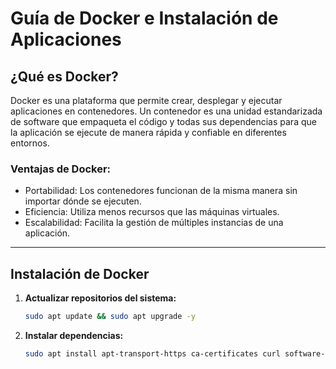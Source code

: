 # Guía de Docker e Instalación de Aplicaciones

## ¿Qué es Docker?

Docker es una plataforma que permite crear, desplegar y ejecutar aplicaciones en contenedores. Un contenedor es una unidad estandarizada de software que empaqueta el código y todas sus dependencias para que la aplicación se ejecute de manera rápida y confiable en diferentes entornos. 

### Ventajas de Docker:
- Portabilidad: Los contenedores funcionan de la misma manera sin importar dónde se ejecuten.
- Eficiencia: Utiliza menos recursos que las máquinas virtuales.
- Escalabilidad: Facilita la gestión de múltiples instancias de una aplicación.

---

## Instalación de Docker

1. **Actualizar repositorios del sistema:**
   ```bash
   sudo apt update && sudo apt upgrade -y
2. **Instalar dependencias:**
   ```bash
   sudo apt install apt-transport-https ca-certificates curl software-properties-common -y

